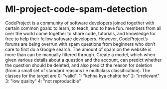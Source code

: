 # Ml-project-code-spam-detection
CodeProject is a community of software developers joined together with certain common goals: to learn, to teach, and to have fun. members from all over the world come together to share code, tutorials, and knowledge for free to help their fellow software developers.  However, CodeProject’s forums are being overrun with spam questions from beginners who don’t care to first do a Google search. The amount of spam on the website is more than can be manually filtered through.  Create a model, which when given various details about a question and the account, can predict whether the question should be deleted, and also predict the reason for deletion (from a small set of standard reasons i.e multiclass classification).  The classes for the target are  0: "valid", 1: "kehna kya chahte ho" 2: "irrelevant" 3: "low quality" 4: "not reproducible"
